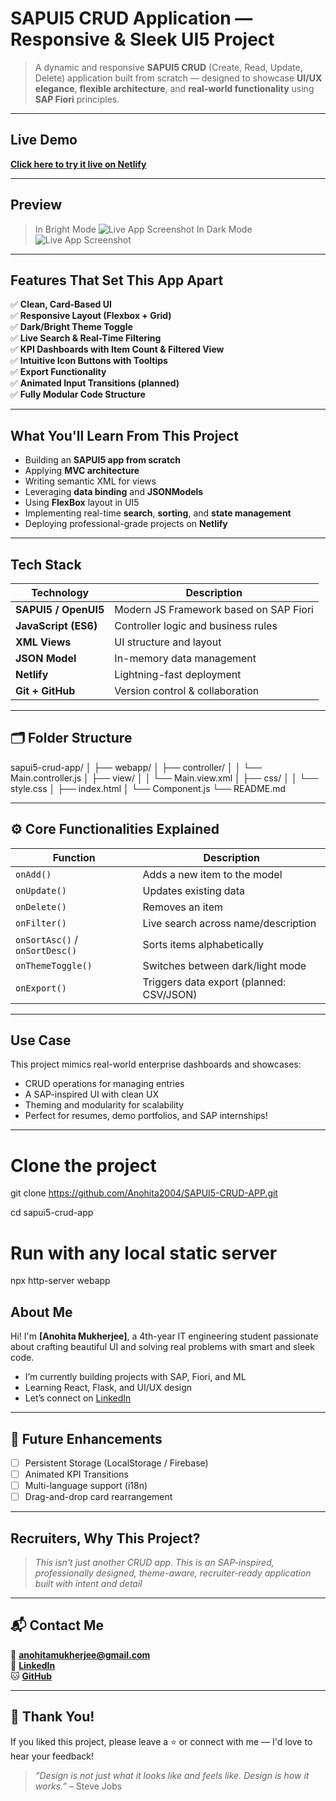 #  SAPUI5 CRUD Application — Responsive & Sleek UI5 Project 



>  A dynamic and responsive **SAPUI5 CRUD** (Create, Read, Update, Delete) application built from scratch — designed to showcase **UI/UX elegance**, **flexible architecture**, and **real-world functionality** using **SAP Fiori** principles.

---

## Live Demo

 **[Click here to try it live on Netlify](https://685105db4d2d82403c3f7306--regal-dasik-83da39.netlify.app/)**

---

## Preview
>In Bright Mode
![Live App Screenshot](https://github.com/user-attachments/assets/2f13f89e-3b23-4ede-a60e-2ef742b2ebaf)
>In Dark Mode
![Live App Screenshot](https://github.com/user-attachments/assets/27c67ce4-ab74-4872-ad25-140c2fbf41ad)

---

## Features That Set This App Apart


✅ **Clean, Card-Based UI**  
✅ **Responsive Layout (Flexbox + Grid)**  
✅ **Dark/Bright Theme Toggle**  
✅ **Live Search & Real-Time Filtering**  
✅ **KPI Dashboards with Item Count & Filtered View**  
✅ **Intuitive Icon Buttons with Tooltips**  
✅ **Export Functionality**  
✅ **Animated Input Transitions (planned)**  
✅ **Fully Modular Code Structure**  

---

## What You'll Learn From This Project

- Building an **SAPUI5 app from scratch**
- Applying **MVC architecture**
- Writing semantic XML for views
- Leveraging **data binding** and **JSONModels**
- Using **FlexBox** layout in UI5
- Implementing real-time **search**, **sorting**, and **state management**
- Deploying professional-grade projects on **Netlify**

---

## Tech Stack

| Technology | Description |
|------------|-------------|
| **SAPUI5 / OpenUI5** | Modern JS Framework based on SAP Fiori |
| **JavaScript (ES6)** | Controller logic and business rules |
| **XML Views** | UI structure and layout |
| **JSON Model** | In-memory data management |
| **Netlify** | Lightning-fast deployment |
| **Git + GitHub** | Version control & collaboration |

---

## 🗂 Folder Structure
sapui5-crud-app/
│
├── webapp/
│   ├── controller/
│   │   └── Main.controller.js
│   ├── view/
│   │   └── Main.view.xml
│   ├── css/
│   │   └── style.css
│   ├── index.html
│   └── Component.js
└── README.md

---

## ⚙️ Core Functionalities Explained

| Function | Description |
|---------|-------------|
| `onAdd()` | Adds a new item to the model |
| `onUpdate()` | Updates existing data |
| `onDelete()` | Removes an item |
| `onFilter()` | Live search across name/description |
| `onSortAsc()` / `onSortDesc()` | Sorts items alphabetically |
| `onThemeToggle()` | Switches between dark/light mode |
| `onExport()` | Triggers data export (planned: CSV/JSON) |

---

##  Use Case

This project mimics real-world enterprise dashboards and showcases:
- CRUD operations for managing entries
- A SAP-inspired UI with clean UX
- Theming and modularity for scalability
- Perfect for resumes, demo portfolios, and SAP internships!

---
# Clone the project
git clone https://github.com/Anohita2004/SAPUI5-CRUD-APP.git

cd sapui5-crud-app

# Run with any local static server
npx http-server webapp


##  About Me

Hi! I'm **[Anohita Mukherjee]**, a 4th-year IT engineering student passionate about crafting beautiful UI and solving real problems with smart and sleek code.

-  I’m currently building projects with SAP, Fiori, and ML
-  Learning React, Flask, and UI/UX design
-  Let’s connect on [LinkedIn](www.linkedin.com/in/anohita-mukherjee-a83166262)


---

## 📝 Future Enhancements

- [ ] Persistent Storage (LocalStorage / Firebase)
- [ ] Animated KPI Transitions
- [ ] Multi-language support (i18n)
- [ ] Drag-and-drop card rearrangement

---

##  Recruiters, Why This Project?

> *This isn't just another CRUD app. This is an SAP-inspired, professionally designed, theme-aware, recruiter-ready application built with intent and  detail* 


---

## 📬 Contact Me

📧 **anohitamukherjee@gmail.com**  
🔗 **[LinkedIn](www.linkedin.com/in/anohita-mukherjee-a83166262)**  
🐱 **[GitHub](https://github.com/Anohita2004)**

---

## 🫶 Thank You!

If you liked this project, please leave a ⭐ or connect with me — I'd love to hear your feedback!

> _“Design is not just what it looks like and feels like. Design is how it works.”_ – Steve Jobs





